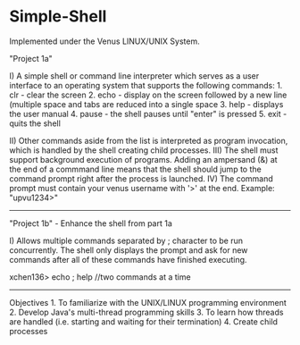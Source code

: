# Simple-Shell
Implemented under the Venus LINUX/UNIX System.

"Project 1a"

I) A simple shell or command line interpreter which serves as a user interface to an operating system that supports the following commands: 
    1. clr - clear the screen
    2. echo <comment> - display <comment> on the screen followed by a new line (multiple space and tabs are reduced into a single space
    3. help - displays the user manual
    4. pause - the shell pauses until "enter" is pressed
    5. exit - quits the shell

II) Other commands aside from the list is interpreted as program invocation, which is handled by the shell creating child processes.
III) The shell must support background execution of programs. Adding an ampersand (&) at the end of a commmand line means that the shell should jump to the command prompt right after the process is launched.
IV) The command prompt must contain your venus username with '>' at the end. Example: "upvu1234>"

-------------------------------------------------------------------------------------------------------------------------------------------

"Project 1b" - Enhance the shell from part 1a

I) Allows multiple commands separated by ; character to be run concurrently. The shell only displays the prompt and ask for new commands 
after all of these commands have finished executing.

xchen136> echo <helloworld> ; help     //two commands at a time

-------------------------------------------------------------------------------------------------------------------------------------------

Objectives
    1. To familiarize with the UNIX/LINUX programming environment
    2. Develop Java's multi-thread programming skills
    3. To learn how threads are handled (i.e. starting and waiting for their termination)
    4. Create child processes 
 
    
    
    
